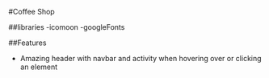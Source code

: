 #Coffee Shop

##libraries
-icomoon
-googleFonts

##Features
- Amazing header with navbar and activity when hovering over or clicking an element
